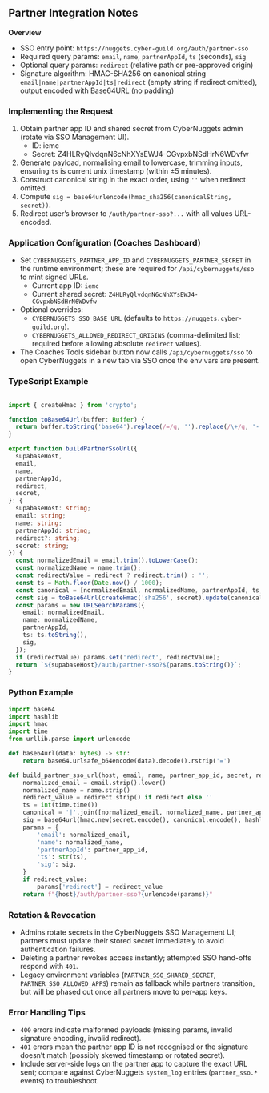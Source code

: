 ## Partner Integration Notes

**Overview**

- SSO entry point: `https://nuggets.cyber-guild.org/auth/partner-sso`
- Required query params: `email`, `name`, `partnerAppId`, `ts` (seconds), `sig`
- Optional query params: `redirect` (relative path or pre-approved origin)
- Signature algorithm: HMAC-SHA256 on canonical string `email|name|partnerAppId|ts|redirect` (empty string if redirect omitted), output encoded with Base64URL (no padding)

### **Implementing the Request**

1. Obtain partner app ID and shared secret from CyberNuggets admin (rotate via SSO Management UI).
	- ID: iemc
	- Secret: Z4HLRyQlvdqnN6cNhXYsEWJ4-CGvpxbNSdHrN6WDvfw
2. Generate payload, normalising email to lowercase, trimming inputs, ensuring `ts` is current unix timestamp (within ±5 minutes).
3. Construct canonical string in the exact order, using `''` when redirect omitted.
4. Compute `sig = base64urlencode(hmac_sha256(canonicalString, secret))`.
5. Redirect user’s browser to `/auth/partner-sso?...` with all values URL-encoded.

### **Application Configuration (Coaches Dashboard)**

- Set `CYBERNUGGETS_PARTNER_APP_ID` and `CYBERNUGGETS_PARTNER_SECRET` in the runtime environment; these are required for `/api/cybernuggets/sso` to mint signed URLs.
	- Current app ID: `iemc`
	- Current shared secret: `Z4HLRyQlvdqnN6cNhXYsEWJ4-CGvpxbNSdHrN6WDvfw`
- Optional overrides:
	- `CYBERNUGGETS_SSO_BASE_URL` (defaults to `https://nuggets.cyber-guild.org`).
	- `CYBERNUGGETS_ALLOWED_REDIRECT_ORIGINS` (comma-delimited list; required before allowing absolute `redirect` values).
- The Coaches Tools sidebar button now calls `/api/cybernuggets/sso` to open CyberNuggets in a new tab via SSO once the env vars are present.

### **TypeScript Example**
```ts

import { createHmac } from 'crypto';

function toBase64Url(buffer: Buffer) {
  return buffer.toString('base64').replace(/=/g, '').replace(/\+/g, '-').replace(/\//g, '_');
}

export function buildPartnerSsoUrl({
  supabaseHost,
  email,
  name,
  partnerAppId,
  redirect,
  secret,
}: {
  supabaseHost: string;
  email: string;
  name: string;
  partnerAppId: string;
  redirect?: string;
  secret: string;
}) {
  const normalizedEmail = email.trim().toLowerCase();
  const normalizedName = name.trim();
  const redirectValue = redirect ? redirect.trim() : '';
  const ts = Math.floor(Date.now() / 1000);
  const canonical = [normalizedEmail, normalizedName, partnerAppId, ts, redirectValue].join('|');
  const sig = toBase64Url(createHmac('sha256', secret).update(canonical, 'utf8').digest());
  const params = new URLSearchParams({
    email: normalizedEmail,
    name: normalizedName,
    partnerAppId,
    ts: ts.toString(),
    sig,
  });
  if (redirectValue) params.set('redirect', redirectValue);
  return `${supabaseHost}/auth/partner-sso?${params.toString()}`;
}

```

### **Python Example**
```python
import base64
import hashlib
import hmac
import time
from urllib.parse import urlencode

def base64url(data: bytes) -> str:
    return base64.urlsafe_b64encode(data).decode().rstrip('=')

def build_partner_sso_url(host, email, name, partner_app_id, secret, redirect=None):
    normalized_email = email.strip().lower()
    normalized_name = name.strip()
    redirect_value = redirect.strip() if redirect else ''
    ts = int(time.time())
    canonical = '|'.join([normalized_email, normalized_name, partner_app_id, str(ts), redirect_value])
    sig = base64url(hmac.new(secret.encode(), canonical.encode(), hashlib.sha256).digest())
    params = {
        'email': normalized_email,
        'name': normalized_name,
        'partnerAppId': partner_app_id,
        'ts': str(ts),
        'sig': sig,
    }
    if redirect_value:
        params['redirect'] = redirect_value
    return f"{host}/auth/partner-sso?{urlencode(params)}"
```

### **Rotation & Revocation**
- Admins rotate secrets in the CyberNuggets SSO Management UI; partners must update their stored secret immediately to avoid authentication failures.
- Deleting a partner revokes access instantly; attempted SSO hand-offs respond with `401`.
- Legacy environment variables (`PARTNER_SSO_SHARED_SECRET`, `PARTNER_SSO_ALLOWED_APPS`) remain as fallback while partners transition, but will be phased out once all partners move to per-app keys.

### **Error Handling Tips**
- `400` errors indicate malformed payloads (missing params, invalid signature encoding, invalid redirect).
- `401` errors mean the partner app ID is not recognised or the signature doesn’t match (possibly skewed timestamp or rotated secret).
- Include server-side logs on the partner app to capture the exact URL sent; compare against CyberNuggets `system_log` entries (`partner_sso.*` events) to troubleshoot.
